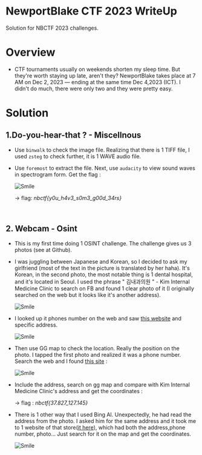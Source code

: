 # NewportBlake CTF 2023 WriteUp


Solution for NBCTF 2023 challenges.

<!--more-->

# Overview

- CTF tournaments usually on weekends shorten my sleep time. But they're worth staying up late, aren't they? NewportBlake takes place at 7 AM on Dec 2, 2023 — ending at the same time Dec 4,2023 (ICT). I didn't do much, there were only two and they were pretty easy.

# Solution

## 1.Do-you-hear-that ? - Miscellnous

- Use `binwalk` to check the image file. Realizing that there is 1 TIFF file, I used `zsteg` to check further, it is 1 WAVE audio file. 
- Use `foremost` to extract the file. Next, use `audacity` to view sound waves in spectrogram form. Get the flag :

    ![Smile](/NBCTF2023/Miscellanous/Do-you-hear-that/flag.png)

    -> flag: *nbctf{y0u_h4v3_s0m3_g00d_34rs}* 

<br>

## 2. Webcam - Osint

- This is my first time doing 1 OSINT challenge. The challenge gives us 3 photos (see at Github). 

- I was juggling between Japanese and Korean, so I decided to ask my girlfriend (most of the text in the picture is translated by her haha). It's Korean, in the second photo, the most notable thing is 1 dental hospital, and it's located in Seoul. I used the phrase " 김내과의원 " - Kim Internal Medicine Clinic to search on FB and found 1 clear photo of it (I originally searched on the web but it looks like it's another address).

    ![Smile](/NBCTF2023/Osint/fb-images.jpg)

- I looked up it phones number on the web and saw [this website](https://www.saeob.com/%EC%84%9C%EC%9A%B8%EC%B9%98%EA%B3%BC_9V-031-542-6600#google_vignette) and specific address. 

    ![Smile](/NBCTF2023/Osint/clinic.png)
- Then use GG map to check the location. Really the position on the photo. I tapped the first photo and realized it was a phone number. Search the web and I found [this site](http://tel.nett.kr/%EC%97%85%EC%B2%B4%EC%A0%95%EB%B3%B4/173484/%EB%8A%98%EB%B0%A9%EC%95%97%EA%B0%84/) :

    ![Smile](/NBCTF2023/Osint/first-web.png)

- Include the address, search on gg map and compare with Kim Internal Medicine Clinic's address and get the coordinates : 

    -> flag : *nbctf{37.827_127.145}*

- There is 1 other way that I used Bing AI. Unexpectedly, he had read the address from the photo. I asked him for the same address and it took me to 1 website of that store([it here](https://www.bizno.net/article/1270398469)), which had both the address,phone number, photo... Just search for it on the map and get the coordinates.

    ![Smile](/NBCTF2023/Osint/location.png)
